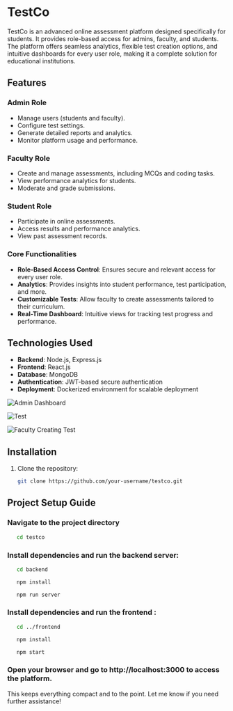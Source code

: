 # TestCo

TestCo is an advanced online assessment platform designed specifically for students. It provides role-based access for admins, faculty, and students. The platform offers seamless analytics, flexible test creation options, and intuitive dashboards for every user role, making it a complete solution for educational institutions.

## Features

### Admin Role
- Manage users (students and faculty).
- Configure test settings.
- Generate detailed reports and analytics.
- Monitor platform usage and performance.

### Faculty Role
- Create and manage assessments, including MCQs and coding tasks.
- View performance analytics for students.
- Moderate and grade submissions.

### Student Role
- Participate in online assessments.
- Access results and performance analytics.
- View past assessment records.

### Core Functionalities
- **Role-Based Access Control**: Ensures secure and relevant access for every user role.
- **Analytics**: Provides insights into student performance, test participation, and more.
- **Customizable Tests**: Allow faculty to create assessments tailored to their curriculum.
- **Real-Time Dashboard**: Intuitive views for tracking test progress and performance.

## Technologies Used
- **Backend**: Node.js, Express.js
- **Frontend**: React.js
- **Database**: MongoDB
- **Authentication**: JWT-based secure authentication
- **Deployment**: Dockerized environment for scalable deployment

![Admin Dashboard](https://github.com/user-attachments/assets/cb4dadbd-a780-4dd0-accd-708fb97ff091)  

![Test](https://github.com/user-attachments/assets/e588dd28-ea56-4d07-9c4b-4cf59e7e8c0f)  

![Faculty Creating Test](https://github.com/user-attachments/assets/bd2e2ca9-550c-4fda-b7b5-6e34a6320b68)  


## Installation

1. Clone the repository:
   ```bash
   git clone https://github.com/your-username/testco.git

## Project Setup Guide

### Navigate to the project directory
   ```bash
      cd testco
```
### Install dependencies and run the backend server:
   ```bash
      cd backend
   ```
   ```bash
      npm install
   ```
   ```bash
      npm run server
   ```
### Install dependencies and run the frontend :
   ```bash
      cd ../frontend
   ```
   ```bash
      npm install
   ```
   ```bash
      npm start
   ```
### Open your browser and go to http://localhost:3000 to access the platform. 
This keeps everything compact and to the point. Let me know if you need further assistance!



